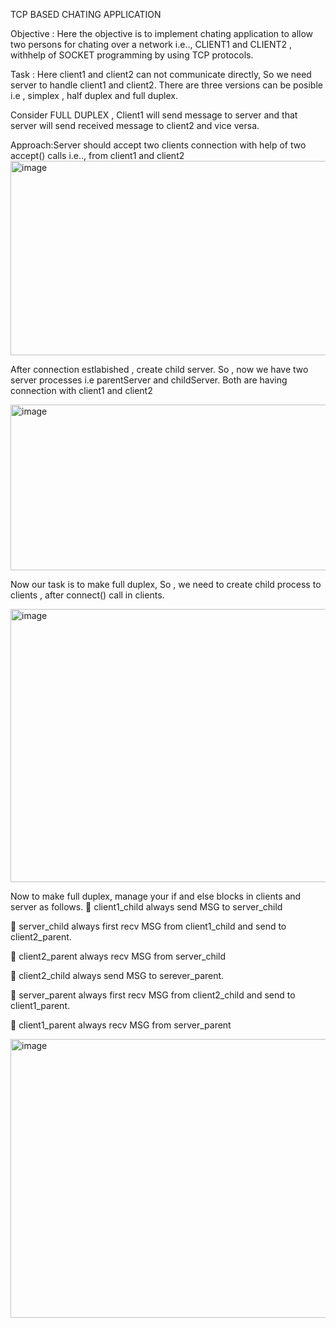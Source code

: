 TCP BASED CHATING APPLICATION

Objective : Here the objective is to implement chating application to allow two persons for chating over a network i.e.., CLIENT1 and CLIENT2 , withhelp of SOCKET programming by using TCP protocols.

Task : Here client1 and client2 can not communicate directly, So we need server to handle client1 and client2. 
There are three versions can be posible i.e , simplex , half duplex and full duplex.

Consider FULL DUPLEX , Client1 will send message to server and that
server will send received message to client2 and vice versa.

Approach:Server should accept two clients connection with help of two
accept() calls i.e.., from client1 and client2
<img width="666" height="311" alt="image" src="https://github.com/user-attachments/assets/a176cf85-b195-4f6c-ac41-39c5e75db928" />

After connection estlabished , create child server. So , now we have two server processes i.e parentServer and childServer. Both are having connection with client1 and client2

<img width="628" height="265" alt="image" src="https://github.com/user-attachments/assets/60236181-ecf6-4757-a8e5-67b6e0cd3473" />

Now our task is to make full duplex, So , we need to create child
process to clients , after connect() call in clients.

<img width="688" height="437" alt="image" src="https://github.com/user-attachments/assets/6e398322-4e82-47e9-94a3-1b21ab358f77" />

Now to make full duplex, manage your if and else blocks in clients
and server as follows.
 client1_child always send MSG to server_child

 server_child always first recv MSG from client1_child and send to client2_parent.

 client2_parent always recv MSG from server_child

 client2_child always send MSG to serever_parent.

 server_parent always first recv MSG from client2_child and send to client1_parent.

 client1_parent always recv MSG from server_parent 

<img width="611" height="446" alt="image" src="https://github.com/user-attachments/assets/e4a00c50-2a48-426b-b19a-8aa43a917a24" />



